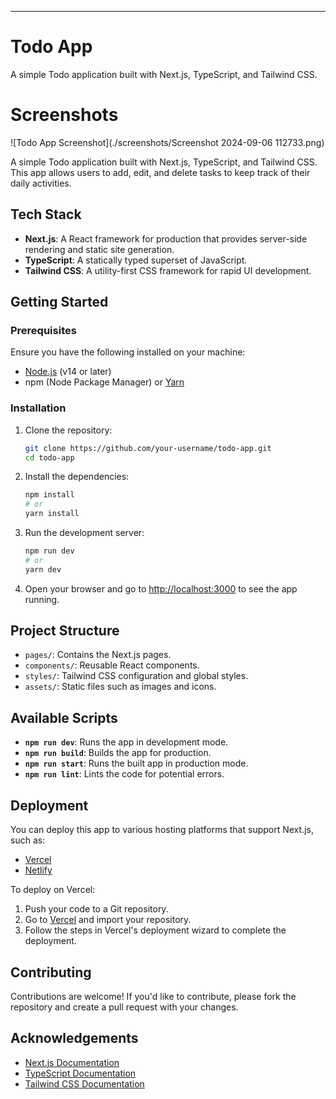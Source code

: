 ---

# Todo App

A simple Todo application built with Next.js, TypeScript, and Tailwind CSS.

# Screenshots

![Todo App Screenshot](./screenshots/Screenshot 2024-09-06 112733.png)

A simple Todo application built with Next.js, TypeScript, and Tailwind CSS. This app allows users to add, edit, and delete tasks to keep track of their daily activities.


## Tech Stack

- **Next.js**: A React framework for production that provides server-side rendering and static site generation.
- **TypeScript**: A statically typed superset of JavaScript.
- **Tailwind CSS**: A utility-first CSS framework for rapid UI development.

## Getting Started

### Prerequisites

Ensure you have the following installed on your machine:

- [Node.js](https://nodejs.org/en/) (v14 or later)
- npm (Node Package Manager) or [Yarn](https://yarnpkg.com/)

### Installation

1. Clone the repository:

   ```bash
   git clone https://github.com/your-username/todo-app.git
   cd todo-app
   ```

2. Install the dependencies:

   ```bash
   npm install
   # or
   yarn install
   ```

3. Run the development server:

   ```bash
   npm run dev
   # or
   yarn dev
   ```

4. Open your browser and go to [http://localhost:3000](http://localhost:3000) to see the app running.

## Project Structure

- `pages/`: Contains the Next.js pages.
- `components/`: Reusable React components.
- `styles/`: Tailwind CSS configuration and global styles.
- `assets/`: Static files such as images and icons.

## Available Scripts

- **`npm run dev`**: Runs the app in development mode.
- **`npm run build`**: Builds the app for production.
- **`npm run start`**: Runs the built app in production mode.
- **`npm run lint`**: Lints the code for potential errors.

## Deployment

You can deploy this app to various hosting platforms that support Next.js, such as:

- [Vercel](https://vercel.com/)
- [Netlify](https://www.netlify.com/)

To deploy on Vercel:

1. Push your code to a Git repository.
2. Go to [Vercel](https://vercel.com/) and import your repository.
3. Follow the steps in Vercel's deployment wizard to complete the deployment.

## Contributing

Contributions are welcome! If you'd like to contribute, please fork the repository and create a pull request with your changes.

## Acknowledgements

- [Next.js Documentation](https://nextjs.org/docs)
- [TypeScript Documentation](https://www.typescriptlang.org/docs/)
- [Tailwind CSS Documentation](https://tailwindcss.com/docs)
